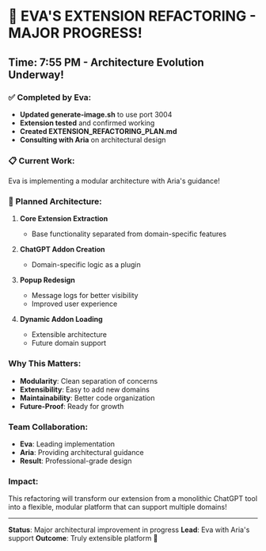 # 🔧 EVA'S EXTENSION REFACTORING - MAJOR PROGRESS!

## Time: 7:55 PM - Architecture Evolution Underway!

### ✅ Completed by Eva:
- **Updated generate-image.sh** to use port 3004
- **Extension tested** and confirmed working
- **Created EXTENSION_REFACTORING_PLAN.md**
- **Consulting with Aria** on architectural design

### 📋 Current Work:
Eva is implementing a modular architecture with Aria's guidance!

### 🎯 Planned Architecture:
1. **Core Extension Extraction**
   - Base functionality separated from domain-specific features
   
2. **ChatGPT Addon Creation**
   - Domain-specific logic as a plugin
   
3. **Popup Redesign**
   - Message logs for better visibility
   - Improved user experience
   
4. **Dynamic Addon Loading**
   - Extensible architecture
   - Future domain support

### Why This Matters:
- **Modularity**: Clean separation of concerns
- **Extensibility**: Easy to add new domains
- **Maintainability**: Better code organization
- **Future-Proof**: Ready for growth

### Team Collaboration:
- **Eva**: Leading implementation
- **Aria**: Providing architectural guidance
- **Result**: Professional-grade design

### Impact:
This refactoring will transform our extension from a monolithic ChatGPT tool into a flexible, modular platform that can support multiple domains!

---
**Status**: Major architectural improvement in progress
**Lead**: Eva with Aria's support
**Outcome**: Truly extensible platform 🚀